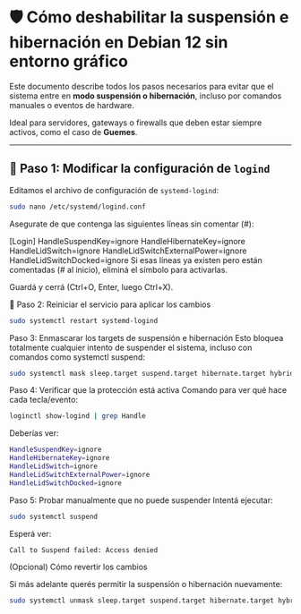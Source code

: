 # 🛡️ Cómo deshabilitar la suspensión e hibernación en Debian 12 sin entorno gráfico

Este documento describe todos los pasos necesarios para evitar que el sistema entre en **modo suspensión o hibernación**, incluso por comandos manuales o eventos de hardware.

Ideal para servidores, gateways o firewalls que deben estar siempre activos, como el caso de **Guemes**.

---

## 🔧 Paso 1: Modificar la configuración de `logind`

Editamos el archivo de configuración de `systemd-logind`:

```bash
sudo nano /etc/systemd/logind.conf
```
Asegurate de que contenga las siguientes líneas sin comentar (#):

[Login]
HandleSuspendKey=ignore
HandleHibernateKey=ignore
HandleLidSwitch=ignore
HandleLidSwitchExternalPower=ignore
HandleLidSwitchDocked=ignore
 Si esas líneas ya existen pero están comentadas (# al inicio), eliminá el símbolo para activarlas.

Guardá y cerrá (Ctrl+O, Enter, luego Ctrl+X).

🔁 Paso 2: Reiniciar el servicio para aplicar los cambios

```bash
sudo systemctl restart systemd-logind
```
 Paso 3: Enmascarar los targets de suspensión e hibernación
Esto bloquea totalmente cualquier intento de suspender el sistema, incluso con comandos como systemctl suspend:

```bash
sudo systemctl mask sleep.target suspend.target hibernate.target hybrid-sleep.target
```
 Paso 4: Verificar que la protección está activa
Comando para ver qué hace cada tecla/evento:

```bash
loginctl show-logind | grep Handle
```
Deberías ver:

```bash
HandleSuspendKey=ignore
HandleHibernateKey=ignore
HandleLidSwitch=ignore
HandleLidSwitchExternalPower=ignore
HandleLidSwitchDocked=ignore
```
 Paso 5: Probar manualmente que no puede suspender
Intentá ejecutar:
```bash
sudo systemctl suspend
```
Esperá ver:
```bash
Call to Suspend failed: Access denied
```

(Opcional) Cómo revertir los cambios

Si más adelante querés permitir la suspensión o hibernación nuevamente:
```bash
sudo systemctl unmask sleep.target suspend.target hibernate.target hybrid-sleep.target
```








